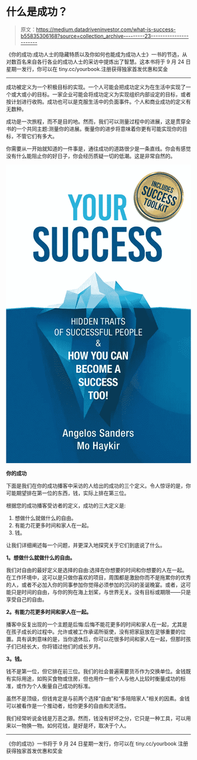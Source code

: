 # 什么是成功？

> 原文：<https://medium.datadriveninvestor.com/what-is-success-b55835306168?source=collection_archive---------23----------------------->

《你的成功:成功人士的隐藏特质以及你如何也能成为成功人士》一书的节选，从对数百名来自各行各业的成功人士的采访中提炼出了智慧。这本书将于 9 月 24 日星期一发行，你可以在 tiny.cc/yourbook.注册获得独家首发优惠和奖金

***

成功被定义为一个积极目标的实现。一个人可能会把成功定义为在生活中实现了一个或大或小的目标。一家企业可能会将成功定义为实现组织内部设定的目标，或者按计划进行收购。成功也可以是克服生活中的负面事件。个人和商业成功的定义有无数种。

成功是一次旅程，而不是目的地。然而，我们可以测量过程中的进展，这是贯穿全书的一个共同主题:测量你的进展。衡量你的进步将意味着你更有可能实现你的目标，不管它们有多大。

你需要从一开始就知道的一件事是，通往成功的道路很少是一条直线。你会有感觉没有什么能阻止你的好日子，你会经历质疑一切的低潮。这是非常自然的。

![](img/8e7f140842d939448619e391d12c8362.png)

**你的成功**

下面是我们在你的成功播客中采访的人给出的成功的三个定义。令人惊讶的是，你可能期望排在第一位的东西，钱，实际上排在第三位。

根据您的成功播客受访者的定义，成功的三大定义是:

1.  想做什么就做什么的自由。
2.  有能力花更多时间和家人在一起。
3.  钱。

让我们详细阐述每一个问题，并更深入地探究关于它们到底说了什么。

**1。想做什么就做什么的自由。**

我们对自由的最好定义是选择的自由:选择在你想要的时间和你想要的人在一起。在工作环境中，这可以是只做你喜欢的项目，周围都是激励你而不是拖累你的优秀的人，或者不必加入你的同事参加你觉得必须参加的沉闷的圣诞晚宴。或者，这可能只是时间的自由，与你的狗在海上划桨，与世界无关。没有目标或期限——只是享受自己的自由。

**2。有能力花更多时间和家人在一起。**

播客中反复出现的一个主题是后悔:后悔不能花更多的时间和家人在一起，尤其是在孩子成长的过程中。允许或被工作承诺所驱使，没有把家庭放在足够重要的位置。具有讽刺意味的是，当你退休后，你可以花很多时间和家人在一起，但那时孩子们已经长大，你将错过他们的成长岁月。

**3。钱。**

钱不是第一位，但它排在前三位。我们的社会普遍需要货币作为交换单位。金钱既有实际用途，如购买食物或住房，但也用作一些个人与他人比较时衡量成功的标准，或作为个人衡量自己成功的标准。

虽然不是顶级，但钱肯定是与前两个选择“自由”和“多陪陪家人”相关的因素。金钱可以被看作是一个推动者，给你更多的自由和灵活性。

我们经常听说金钱是万恶之源。然而，钱没有好坏之分，它只是一种工具，可以用来以一物换一物。如何花钱，是好是坏，取决于个人。

***

《你的成功》一书将于 9 月 24 日星期一发行，你可以在 tiny.cc/yourbook 注册获得独家首发优惠和奖金